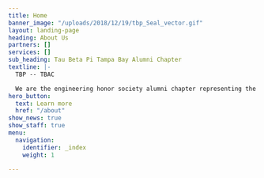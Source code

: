 ```yaml
---
title: Home
banner_image: "/uploads/2018/12/19/tbp_Seal_vector.gif"
layout: landing-page
heading: About Us
partners: []
services: []
sub_heading: Tau Beta Pi Tampa Bay Alumni Chapter
textline: |-
  TBP -- TBAC

  We are the engineering honor society alumni chapter representing the Tampa Bay Area.
hero_button:
  text: Learn more
  href: "/about"
show_news: true
show_staff: true
menu:
  navigation:
    identifier: _index
    weight: 1

---
```

